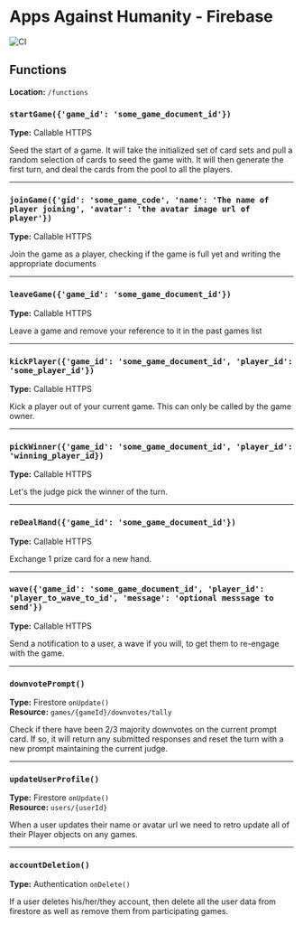 # Apps Against Humanity - Firebase

![CI](https://github.com/52inc/AppsAgainstHumanity-Firebase/workflows/CI/badge.svg)

## Functions

**Location:** `/functions`

### `startGame({'game_id': 'some_game_document_id'})`
**Type:** Callable HTTPS

Seed the start of a game. It will take the initialized set of card sets and pull a random selection of cards to seed the game with. It will then generate the first turn, and deal the cards from the pool to all the players.

---

### `joinGame({'gid': 'some_game_code', 'name': 'The name of player joining', 'avatar': 'the avatar image url of player'})`  
**Type:** Callable HTTPS

Join the game as a player, checking if the game is full yet and writing the appropriate documents

---

### `leaveGame({'game_id': 'some_game_document_id'})`
**Type:** Callable HTTPS

Leave a game and remove your reference to it in the past games list

---

### `kickPlayer({'game_id': 'some_game_document_id', 'player_id': 'some_player_id'})`
**Type:** Callable HTTPS

Kick a player out of your current game. This can only be called by the game owner.

---

### `pickWinner({'game_id': 'some_game_document_id', 'player_id': 'winning_player_id})`
**Type:** Callable HTTPS

Let's the judge pick the winner of the turn.

---

### `reDealHand({'game_id': 'some_game_document_id'})`
**Type:** Callable HTTPS

Exchange 1 prize card for a new hand.

---

### `wave({'game_id': 'some_game_document_id', 'player_id': 'player_to_wave_to_id', 'message': 'optional messsage to send'})`
**Type:** Callable HTTPS

Send a notification to a user, a wave if you will, to get them to re-engage with the game.

---

### `downvotePrompt()`
**Type:** Firestore `onUpdate()`  
**Resource:** `games/{gameId}/downvotes/tally`

Check if there have been 2/3 majority downvotes on the current prompt card. If so, it will return any submitted responses and reset the turn with a new prompt maintaining the current judge.

---

### `updateUserProfile()`  
**Type:** Firestore `onUpdate()`  
**Resource:** `users/{userId}`  

When a user updates their name or avatar url we need to retro update all of their Player objects on any games.

---

### `accountDeletion()`
**Type:** Authentication `onDelete()`

If a user deletes his/her/they account, then delete all the user data from firestore as well as remove them from participating games.
